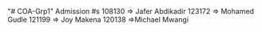 "# COA-Grp1" 
Admission  #s 
108130 => Jafer Abdikadir 
123172 => Mohamed Gudle
121199 => Joy Makena
120138 =>Michael Mwangi